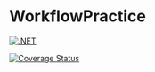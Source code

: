 # WorkflowPractice

[![.NET](https://github.com/nishman89/WorkflowPractice/actions/workflows/dotnet.yml/badge.svg)](https://github.com/nishman89/WorkflowPractice/actions/workflows/dotnet.yml)

[![Coverage Status](https://coveralls.io/repos/github/nishman89/WorkflowPractice/badge.svg?branch=main)](https://coveralls.io/github/nishman89/WorkflowPractice?branch=main)
